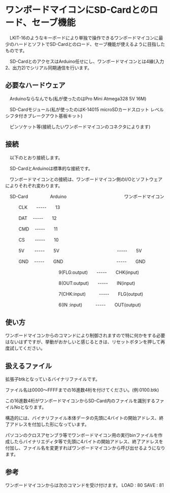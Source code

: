 # ワンボードマイコンにSD-Cardとのロード、セーブ機能

　LKIT-16のようなキーボードにより単独で操作できるワンボードマイコンに最少のハードとソフトでSD-Cardとのロード、セーブ機能が使えるように目指したものです。

　SD-CardとのアクセスはArduino任せにし、ワンボードマイコンとは4線(入力2、出力2)でシリアル同期通信を行います。


## 必要なハードウェア

　Arduinoならなんでも(私が使ったのはPro Mini Atmega328 5V 16M)
 
　SD-Cardモジュール(私が使ったのはK-14015 microSDカードスロット レベルシフタ付きブレークアウト基板キット)
 
　ピンソケット等(接続したいワンボードマイコンのコネクタによります)
 
## 接続
　以下のとおり接続します。
 
　SD-CardとArduinoは標準的な接続です。
 
　ワンボードマイコンとの接続は、ワンボードマイコン側のI/Oとソフトウェアによりそれぞれ変わります。
 
　SD-Card　　　　　Arduino　　　　　　　　　　　　　ワンボードマイコン

　　　CLK　　-----　　13
   
　　　DAT　 -----　　12
   
　　　CMD　 -----　　11
   
　　　CS　　 -----　　10
   
　　　5V　　 -----　　5V　　　　　　　　　　　　　-----　　5V
   
　　　GND　 -----　　GND　　　　　　　　　　　　-----　　GND
   
　　　　　　　　　　　　9(FLG:output)　　-----　　CHK(input)
             
　　　　　　　　　　　　8(OUT:output)　　-----　　IN(input)
                
　　　　　　　　　　　　7(CHK:input)　　　-----　　FLG(output)
                
　　　　　　　　　　　　6(IN :input)　　　-----　　OUT(output)
                

## 使い方
 ワンボードマイコンからのコマンドにより制御されますので特に何かをする必要はないはずですが、挙動がおかしいと感じるときは、リセットボタンを押して再度試してください。

## 扱えるファイル
 拡張子btkとなっているバイナリファイルです。
 
 ファイル名は0000～FFFFまでの16進数4桁を付けてください。(例:0100.btk)
 
 この16進数4桁がワンボードマイコンからSD-Card内のファイルを識別するファイルNoとなります。
 
 構造的には、バイナリファイル本体データの先頭に4バイトの開始アドレス、終了アドレスを付加した形になっています。
 
 パソコンのクロスアセンブラ等でワンボードマイコン用の実行binファイルを作成したらバイナリエディタ等で先頭に4バイトの開始アドレス、終了アドレスを付加し、ファイル名を変更すればワンボードマイコンから呼び出せるようになります。

## 参考
 ワンボードマイコンからは次のコマンドを受け付けます。
 LOAD : 80
 SAVE : 81
